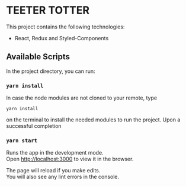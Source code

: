 # TEETER TOTTER

This project contains the following technologies: 
- React, Redux and Styled-Components

## Available Scripts

In the project directory, you can run:
### `yarn install`

In case the node modules are not cloned to your remote, type 

```
yarn install
``` 
on the terminal to install the needed modules to run the project. Upon a successful completion

### `yarn start`

Runs the app in the development mode.<br />
Open [http://localhost:3000](http://localhost:3000) to view it in the browser.

The page will reload if you make edits.<br />
You will also see any lint errors in the console.

